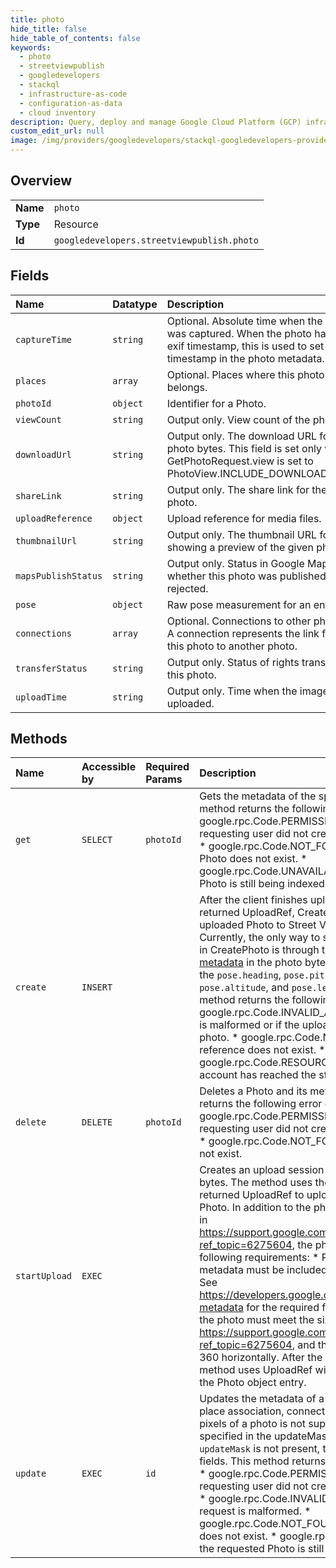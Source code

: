 ```yaml
---
title: photo
hide_title: false
hide_table_of_contents: false
keywords:
  - photo
  - streetviewpublish
  - googledevelopers    
  - stackql
  - infrastructure-as-code
  - configuration-as-data
  - cloud inventory
description: Query, deploy and manage Google Cloud Platform (GCP) infrastructure and resources using SQL
custom_edit_url: null
image: /img/providers/googledevelopers/stackql-googledevelopers-provider-featured-image.png
---
```

  
    

## Overview
<table><tbody>
<tr><td><b>Name</b></td><td><code>photo</code></td></tr>
<tr><td><b>Type</b></td><td>Resource</td></tr>
<tr><td><b>Id</b></td><td><code>googledevelopers.streetviewpublish.photo</code></td></tr>
</tbody></table>

## Fields
| Name | Datatype | Description |
|:-----|:---------|:------------|
| `captureTime` | `string` | Optional. Absolute time when the photo was captured. When the photo has no exif timestamp, this is used to set a timestamp in the photo metadata. |
| `places` | `array` | Optional. Places where this photo belongs. |
| `photoId` | `object` | Identifier for a Photo. |
| `viewCount` | `string` | Output only. View count of the photo. |
| `downloadUrl` | `string` | Output only. The download URL for the photo bytes. This field is set only when GetPhotoRequest.view is set to PhotoView.INCLUDE_DOWNLOAD_URL. |
| `shareLink` | `string` | Output only. The share link for the photo. |
| `uploadReference` | `object` | Upload reference for media files. |
| `thumbnailUrl` | `string` | Output only. The thumbnail URL for showing a preview of the given photo. |
| `mapsPublishStatus` | `string` | Output only. Status in Google Maps, whether this photo was published or rejected. |
| `pose` | `object` | Raw pose measurement for an entity. |
| `connections` | `array` | Optional. Connections to other photos. A connection represents the link from this photo to another photo. |
| `transferStatus` | `string` | Output only. Status of rights transfer on this photo. |
| `uploadTime` | `string` | Output only. Time when the image was uploaded. |
## Methods
| Name | Accessible by | Required Params | Description |
|:-----|:--------------|:----------------|:------------|
| `get` | `SELECT` | `photoId` | Gets the metadata of the specified Photo. This method returns the following error codes: * google.rpc.Code.PERMISSION_DENIED if the requesting user did not create the requested Photo. * google.rpc.Code.NOT_FOUND if the requested Photo does not exist. * google.rpc.Code.UNAVAILABLE if the requested Photo is still being indexed. |
| `create` | `INSERT` |  | After the client finishes uploading the photo with the returned UploadRef, CreatePhoto publishes the uploaded Photo to Street View on Google Maps. Currently, the only way to set heading, pitch, and roll in CreatePhoto is through the [Photo Sphere XMP metadata](https://developers.google.com/streetview/spherical-metadata) in the photo bytes. CreatePhoto ignores the `pose.heading`, `pose.pitch`, `pose.roll`, `pose.altitude`, and `pose.level` fields in Pose. This method returns the following error codes: * google.rpc.Code.INVALID_ARGUMENT if the request is malformed or if the uploaded photo is not a 360 photo. * google.rpc.Code.NOT_FOUND if the upload reference does not exist. * google.rpc.Code.RESOURCE_EXHAUSTED if the account has reached the storage limit. |
| `delete` | `DELETE` | `photoId` | Deletes a Photo and its metadata. This method returns the following error codes: * google.rpc.Code.PERMISSION_DENIED if the requesting user did not create the requested photo. * google.rpc.Code.NOT_FOUND if the photo ID does not exist. |
| `startUpload` | `EXEC` |  | Creates an upload session to start uploading photo bytes. The method uses the upload URL of the returned UploadRef to upload the bytes for the Photo. In addition to the photo requirements shown in https://support.google.com/maps/answer/7012050?ref_topic=6275604, the photo must meet the following requirements: * Photo Sphere XMP metadata must be included in the photo metadata. See https://developers.google.com/streetview/spherical-metadata for the required fields. * The pixel size of the photo must meet the size requirements listed in https://support.google.com/maps/answer/7012050?ref_topic=6275604, and the photo must be a full 360 horizontally. After the upload completes, the method uses UploadRef with CreatePhoto to create the Photo object entry. |
| `update` | `EXEC` | `id` | Updates the metadata of a Photo, such as pose, place association, connections, etc. Changing the pixels of a photo is not supported. Only the fields specified in the updateMask field are used. If `updateMask` is not present, the update applies to all fields. This method returns the following error codes: * google.rpc.Code.PERMISSION_DENIED if the requesting user did not create the requested photo. * google.rpc.Code.INVALID_ARGUMENT if the request is malformed. * google.rpc.Code.NOT_FOUND if the requested photo does not exist. * google.rpc.Code.UNAVAILABLE if the requested Photo is still being indexed. |
